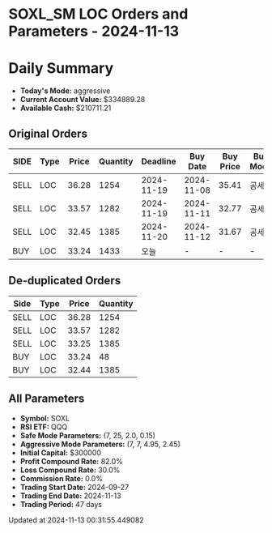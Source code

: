 # SOXL_SM LOC Orders and Parameters - 2024-11-13

# Daily Summary

- **Today's Mode:** aggressive
- **Current Account Value:** $334889.28
- **Available Cash:** $210711.21

## Original Orders

| SIDE | Type | Price | Quantity | Deadline | Buy Date | Buy Price | Buy Mode |
|------|------|-------|----------|----------|----------|-----------|----------|
| SELL | LOC | 36.28 | 1254 | 2024-11-19 | 2024-11-08 | 35.41 | 공세 |
| SELL | LOC | 33.57 | 1282 | 2024-11-19 | 2024-11-11 | 32.77 | 공세 |
| SELL | LOC | 32.45 | 1385 | 2024-11-20 | 2024-11-12 | 31.67 | 공세 |
| BUY | LOC | 33.24 | 1433 | 오늘 | - | - | - |

## De-duplicated Orders

| Side | Type | Price | Quantity |
|------|------|-------|----------|
| SELL | LOC | 36.28 | 1254 |
| SELL | LOC | 33.57 | 1282 |
| SELL | LOC | 33.25 | 1385 |
| BUY | LOC | 33.24 | 48 |
| BUY | LOC | 32.44 | 1385 |

## All Parameters

- **Symbol:** SOXL
- **RSI ETF:** QQQ
- **Safe Mode Parameters:** (7, 25, 2.0, 0.15)
- **Aggressive Mode Parameters:** (7, 7, 4.95, 2.45)
- **Initial Capital:** $300000
- **Profit Compound Rate:** 82.0%
- **Loss Compound Rate:** 30.0%
- **Commission Rate:** 0.0%
- **Trading Start Date:** 2024-09-27
- **Trading End Date:** 2024-11-13
- **Trading Period:** 47 days

Updated at 2024-11-13 00:31:55.449082
